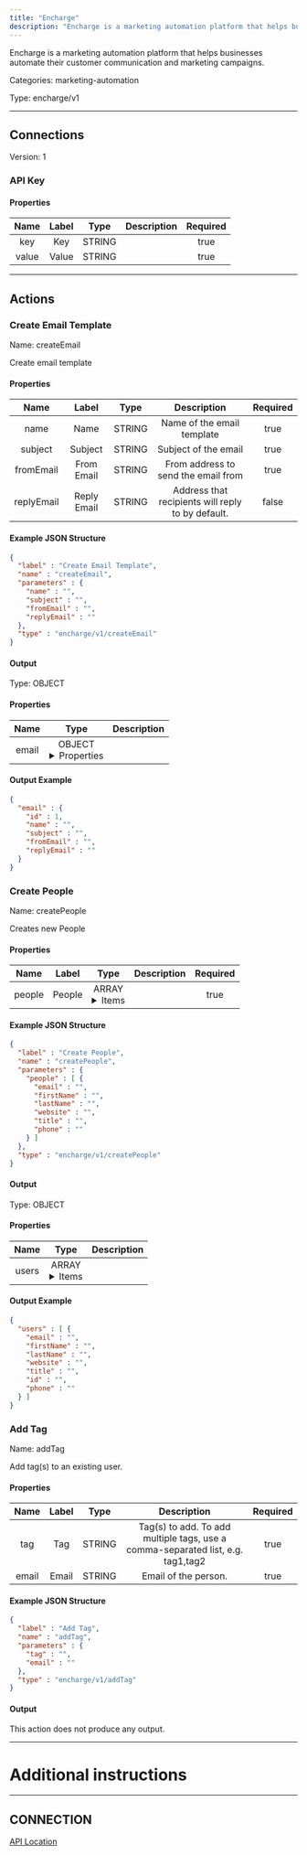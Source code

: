 ```yaml
---
title: "Encharge"
description: "Encharge is a marketing automation platform that helps businesses automate their customer communication and marketing campaigns."
---
```


Encharge is a marketing automation platform that helps businesses automate their customer communication and marketing campaigns.


Categories: marketing-automation


Type: encharge/v1

<hr />



## Connections

Version: 1


### API Key

#### Properties

|      Name       |      Label     |     Type     |     Description     | Required |
|:---------------:|:--------------:|:------------:|:-------------------:|:--------:|
| key | Key | STRING |  | true |
| value | Value | STRING |  | true |





<hr />



## Actions


### Create Email Template
Name: createEmail

Create email template

#### Properties

|      Name       |      Label     |     Type     |     Description     | Required |
|:---------------:|:--------------:|:------------:|:-------------------:|:--------:|
| name | Name | STRING | Name of the email template | true |
| subject | Subject | STRING | Subject of the email | true |
| fromEmail | From Email | STRING | From address to send the email from | true |
| replyEmail | Reply Email | STRING | Address that recipients will reply to by default. | false |

#### Example JSON Structure
```json
{
  "label" : "Create Email Template",
  "name" : "createEmail",
  "parameters" : {
    "name" : "",
    "subject" : "",
    "fromEmail" : "",
    "replyEmail" : ""
  },
  "type" : "encharge/v1/createEmail"
}
```

#### Output



Type: OBJECT


#### Properties

|     Name     |     Type     |     Description     |
|:------------:|:------------:|:-------------------:|
| email | OBJECT <details> <summary> Properties </summary> {INTEGER\(id), STRING\(name), STRING\(subject), STRING\(fromEmail), STRING\(replyEmail)} </details> |  |




#### Output Example
```json
{
  "email" : {
    "id" : 1,
    "name" : "",
    "subject" : "",
    "fromEmail" : "",
    "replyEmail" : ""
  }
}
```


### Create People
Name: createPeople

Creates new People

#### Properties

|      Name       |      Label     |     Type     |     Description     | Required |
|:---------------:|:--------------:|:------------:|:-------------------:|:--------:|
| people | People | ARRAY <details> <summary> Items </summary> [{STRING\(email), STRING\(firstName), STRING\(lastName), STRING\(website), STRING\(title), STRING\(phone)}] </details> |  | true |

#### Example JSON Structure
```json
{
  "label" : "Create People",
  "name" : "createPeople",
  "parameters" : {
    "people" : [ {
      "email" : "",
      "firstName" : "",
      "lastName" : "",
      "website" : "",
      "title" : "",
      "phone" : ""
    } ]
  },
  "type" : "encharge/v1/createPeople"
}
```

#### Output



Type: OBJECT


#### Properties

|     Name     |     Type     |     Description     |
|:------------:|:------------:|:-------------------:|
| users | ARRAY <details> <summary> Items </summary> [{STRING\(email), STRING\(firstName), STRING\(lastName), STRING\(website), STRING\(title), STRING\(id), STRING\(phone)}] </details> |  |




#### Output Example
```json
{
  "users" : [ {
    "email" : "",
    "firstName" : "",
    "lastName" : "",
    "website" : "",
    "title" : "",
    "id" : "",
    "phone" : ""
  } ]
}
```


### Add Tag
Name: addTag

Add tag(s) to an existing user.

#### Properties

|      Name       |      Label     |     Type     |     Description     | Required |
|:---------------:|:--------------:|:------------:|:-------------------:|:--------:|
| tag | Tag | STRING | Tag(s) to add. To add multiple tags, use a comma-separated list, e.g. tag1,tag2 | true |
| email | Email | STRING | Email of the person. | true |

#### Example JSON Structure
```json
{
  "label" : "Add Tag",
  "name" : "addTag",
  "parameters" : {
    "tag" : "",
    "email" : ""
  },
  "type" : "encharge/v1/addTag"
}
```

#### Output

This action does not produce any output.






<hr />

# Additional instructions
<hr />

## CONNECTION

[API Location](https://app.encharge.io/settings/account)

